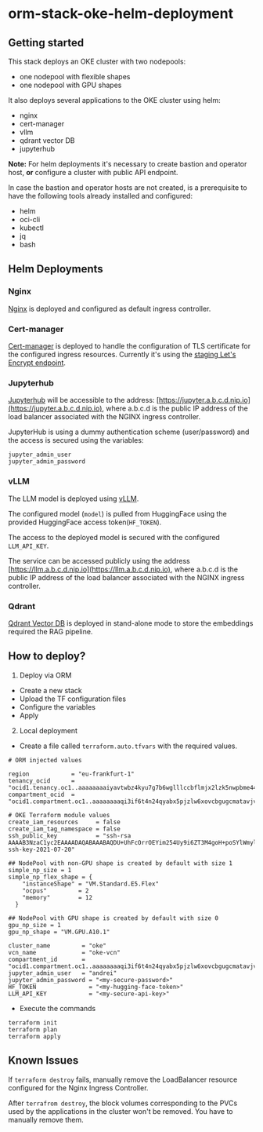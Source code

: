 # orm-stack-oke-helm-deployment

## Getting started

This stack deploys an OKE cluster with two nodepools:
- one nodepool with flexible shapes
- one nodepool with GPU shapes

It also deploys several applications to the OKE cluster using helm:
- nginx
- cert-manager
- vllm
- qdrant vector DB
- jupyterhub

**Note:** For helm deployments it's necessary to create bastion and operator host, **or** configure a cluster with public API endpoint.

In case the bastion and operator hosts are not created, is a prerequisite to have the following tools already installed and configured:
- helm
- oci-cli
- kubectl
- jq 
- bash

## Helm Deployments

### Nginx

[Nginx](https://kubernetes.github.io/ingress-nginx/deploy/) is deployed and configured as default ingress controller.

### Cert-manager

[Cert-manager](https://cert-manager.io/docs/) is deployed to handle the configuration of TLS certificate for the configured ingress resources. Currently it's using the [staging Let's Encrypt endpoint](https://letsencrypt.org/docs/staging-environment/).

### Jupyterhub

[Jupyterhub](https://jupyterhub.readthedocs.io/en/stable/) will be accessible to the address: [https://jupyter.a.b.c.d.nip.io](https://jupyter.a.b.c.d.nip.io), where a.b.c.d is the public IP address of the load balancer associated with the NGINX ingress controller.

JupyterHub is using a dummy authentication scheme (user/password) and the access is secured using the variables:

```
jupyter_admin_user
jupyter_admin_password
```

### vLLM

The LLM model is deployed using [vLLM](https://docs.vllm.ai/en/latest/index.html).

The configured model (`model`) is pulled from HuggingFace using the provided HuggingFace access token(`HF_TOKEN`).

The access to the deployed model is secured with the configured `LLM_API_KEY`.

The service can be accessed publicly using the address [https://llm.a.b.c.d.nip.io](https://llm.a.b.c.d.nip.io), 
where a.b.c.d is the public IP address of the load balancer associated with the NGINX ingress controller.

### Qdrant

[Qdrant Vector DB](https://qdrant.tech/documentation/) is deployed in stand-alone mode to store the embeddings required the RAG pipeline.

## How to deploy?

1. Deploy via ORM
- Create a new stack
- Upload the TF configuration files
- Configure the variables
- Apply

2. Local deployment

- Create a file called `terraform.auto.tfvars` with the required values.

```
# ORM injected values

region            = "eu-frankfurt-1"
tenancy_ocid      = "ocid1.tenancy.oc1..aaaaaaaaiyavtwbz4kyu7g7b6wglllccbflmjx2lzk5nwpbme44mv54xu7dq"
compartment_ocid  = "ocid1.compartment.oc1..aaaaaaaaqi3if6t4n24qyabx5pjzlw6xovcbgugcmatavjvapyq3jfb4diqq"

# OKE Terraform module values
create_iam_resources     = false
create_iam_tag_namespace = false
ssh_public_key           = "ssh-rsa AAAAB3NzaC1yc2EAAAADAQABAAABAQDU+UhFcOrrOEYim254Uy9i6ZT3M4goH+poSYlWmylnvvAcryJg54kMRWv3rV/Xx6nxbyjukDXGQTYj0Q5caSlGwdg2e4yVLxLRUQbIacW5K468f8EkfNoYNDGrmARvhybWSQvLk5EHR7DlBXQXCmS5yiO7gl+5PFncnNlNRhhwujuHE5nEkdAXSLrAL+NE2hZxlAgpEV0X9Zu9lyl9UT2kgekQ0mr5eDsJMKNoqBoWnhaXEQuCJ4Bw7rJy55GNmwLS/KtpQRKSuAlTRG7pLEL4nc1BOvPQTfx/+gMcT6+NL1yxUusXXuqfk377loeyjiKK+lDrG6pU2gu6+YX68/dn ssh-key-2021-07-20"

## NodePool with non-GPU shape is created by default with size 1
simple_np_size = 1
simple_np_flex_shape = {
    "instanceShape" = "VM.Standard.E5.Flex"
    "ocpus"         = 2
    "memory"        = 12
  }

## NodePool with GPU shape is created by default with size 0
gpu_np_size = 1
gpu_np_shape = "VM.GPU.A10.1"

cluster_name         = "oke"
vcn_name             = "oke-vcn"
compartment_id       = "ocid1.compartment.oc1..aaaaaaaaqi3if6t4n24qyabx5pjzlw6xovcbgugcmatavjvapyq3jfb4diqq"
jupyter_admin_user   = "andrei"
jupyter_admin_password = "<my-secure-password>"
HF_TOKEN               = "<my-hugging-face-token>"
LLM_API_KEY            = "<my-secure-api-key>"
```

- Execute the commands

```
terraform init
terraform plan
terraform apply
```

## Known Issues

If `terraform destroy` fails, manually remove the LoadBalancer resource configured for the Nginx Ingress Controller.

After `terrafrom destroy`, the block volumes corresponding to the PVCs used by the applications in the cluster won't be removed. You have to manually remove them.